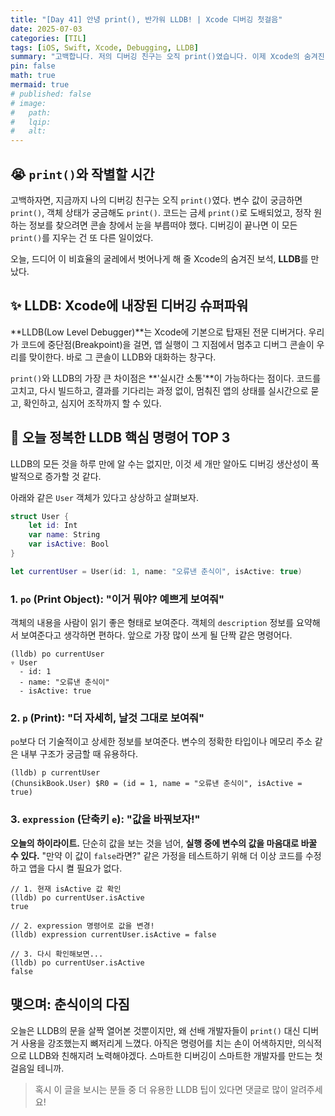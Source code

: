 ```yaml
---
title: "[Day 41] 안녕 print(), 반가워 LLDB! | Xcode 디버깅 첫걸음"
date: 2025-07-03
categories: [TIL]
tags: [iOS, Swift, Xcode, Debugging, LLDB]
summary: "고백합니다. 저의 디버깅 친구는 오직 print()였습니다. 이제 Xcode의 숨겨진 보석, LLDB를 만나 디버깅의 신세계를 경험한 후기를 공유합니다."
pin: false
math: true
mermaid: true
# published: false
# image:
#   path:
#   lqip: 
#   alt: 
---
```


## 😭 `print()`와 작별할 시간

고백하자면, 지금까지 나의 디버깅 친구는 오직 `print()`였다. 변수 값이 궁금하면 `print()`, 객체 상태가 궁금해도 `print()`. 코드는 금세 `print()`로 도배되었고, 정작 원하는 정보를 찾으려면 콘솔 창에서 눈을 부릅떠야 했다. 디버깅이 끝나면 이 모든 `print()`를 지우는 건 또 다른 일이었다.

오늘, 드디어 이 비효율의 굴레에서 벗어나게 해 줄 Xcode의 숨겨진 보석, **LLDB**를 만났다.

## ✨ LLDB: Xcode에 내장된 디버깅 슈퍼파워

**LLDB(Low Level Debugger)**는 Xcode에 기본으로 탑재된 전문 디버거다. 우리가 코드에 중단점(Breakpoint)을 걸면, 앱 실행이 그 지점에서 멈추고 디버그 콘솔이 우리를 맞이한다. 바로 그 콘솔이 LLDB와 대화하는 창구다.

`print()`와 LLDB의 가장 큰 차이점은 **'실시간 소통'**이 가능하다는 점이다. 코드를 고치고, 다시 빌드하고, 결과를 기다리는 과정 없이, 멈춰진 앱의 상태를 실시간으로 묻고, 확인하고, 심지어 조작까지 할 수 있다.

## 🚀 오늘 정복한 LLDB 핵심 명령어 TOP 3

LLDB의 모든 것을 하루 만에 알 수는 없지만, 이것 세 개만 알아도 디버깅 생산성이 폭발적으로 증가할 것 같다.

아래와 같은 `User` 객체가 있다고 상상하고 살펴보자.

```swift
struct User {
    let id: Int
    var name: String
    var isActive: Bool
}

let currentUser = User(id: 1, name: "오류낸 춘식이", isActive: true)
```

### 1. `po` (Print Object): "이거 뭐야? 예쁘게 보여줘"

객체의 내용을 사람이 읽기 좋은 형태로 보여준다. 객체의 `description` 정보를 요약해서 보여준다고 생각하면 편하다. 앞으로 가장 많이 쓰게 될 단짝 같은 명령어다.

```lldb
(lldb) po currentUser
▿ User
  - id: 1
  - name: "오류낸 춘식이"
  - isActive: true
```

### 2. `p` (Print): "더 자세히, 날것 그대로 보여줘"

`po`보다 더 기술적이고 상세한 정보를 보여준다. 변수의 정확한 타입이나 메모리 주소 같은 내부 구조가 궁금할 때 유용하다.

```lldb
(lldb) p currentUser
(ChunsikBook.User) $R0 = (id = 1, name = "오류낸 춘식이", isActive = true)
```

### 3. `expression` (단축키 `e`): "값을 바꿔보자!"

**오늘의 하이라이트.** 단순히 값을 보는 것을 넘어, **실행 중에 변수의 값을 마음대로 바꿀 수 있다.** "만약 이 값이 `false`라면?" 같은 가정을 테스트하기 위해 더 이상 코드를 수정하고 앱을 다시 켤 필요가 없다.

```lldb
// 1. 현재 isActive 값 확인
(lldb) po currentUser.isActive
true

// 2. expression 명령어로 값을 변경!
(lldb) expression currentUser.isActive = false

// 3. 다시 확인해보면...
(lldb) po currentUser.isActive
false
```

## 맺으며: 춘식이의 다짐

오늘은 LLDB의 문을 살짝 열어본 것뿐이지만, 왜 선배 개발자들이 `print()` 대신 디버거 사용을 강조했는지 뼈저리게 느꼈다. 아직은 명령어를 치는 손이 어색하지만, 의식적으로 LLDB와 친해지려 노력해야겠다. 스마트한 디버깅이 스마트한 개발자를 만드는 첫걸음일 테니까.

> 혹시 이 글을 보시는 분들 중 더 유용한 LLDB 팁이 있다면 댓글로 많이 알려주세요!